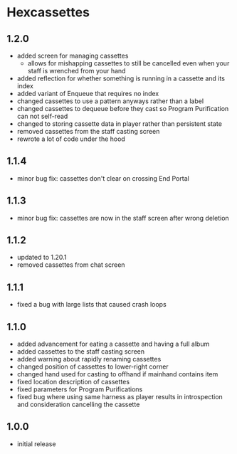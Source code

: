 # Hexcassettes

## 1.2.0
- added screen for managing cassettes
  - allows for mishapping cassettes to still be cancelled even when your staff is wrenched from your hand
- added reflection for whether something is running in a cassette and its index
- added variant of Enqueue that requires no index
- changed cassettes to use a pattern anyways rather than a label
- changed cassettes to dequeue before they cast so Program Purification can not self-read
- changed to storing cassette data in player rather than persistent state
- removed cassettes from the staff casting screen
- rewrote a lot of code under the hood

## 1.1.4
- minor bug fix: cassettes don't clear on crossing End Portal

## 1.1.3
- minor bug fix: cassettes are now in the staff screen after wrong deletion

## 1.1.2
- updated to 1.20.1
- removed cassettes from chat screen

## 1.1.1
- fixed a bug with large lists that caused crash loops

## 1.1.0
- added advancement for eating a cassette and having a full album
- added cassettes to the staff casting screen
- added warning about rapidly renaming cassettes
- changed position of cassettes to lower-right corner
- changed hand used for casting to offhand if mainhand contains item
- fixed location description of cassettes
- fixed parameters for Program Purifications
- fixed bug where using same harness as player results in introspection and consideration cancelling the cassette

## 1.0.0
- initial release
